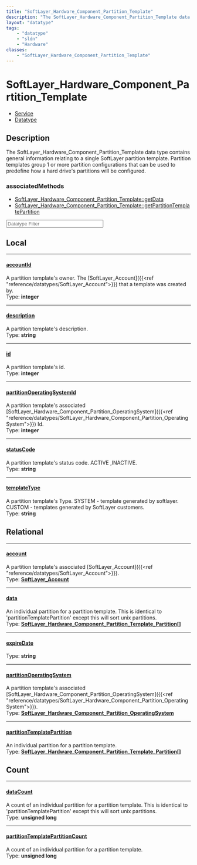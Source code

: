 ```yaml
---
title: "SoftLayer_Hardware_Component_Partition_Template"
description: "The SoftLayer_Hardware_Component_Partition_Template data type contains general information relating to a single SoftLaye... "
layout: "datatype"
tags:
    - "datatype"
    - "sldn"
    - "Hardware"
classes:
    - "SoftLayer_Hardware_Component_Partition_Template"
---
```


# SoftLayer_Hardware_Component_Partition_Template
<div id='service-datatype'>
    <ul id='sldn-reference-tabs'>
    <li id='service'> <a href='/reference/services/SoftLayer_Hardware_Component_Partition_Template' >Service</a></li>    <li id='datatype'> <a href='/reference/datatypes/SoftLayer_Hardware_Component_Partition_Template' >Datatype</a></li>
    </ul>
</div>

## Description 


The SoftLayer_Hardware_Component_Partition_Template data type contains general information relating to a single SoftLayer partition template.  Partition templates group 1 or more partition configurations that can be used to predefine how a hard drive's partitions will be configured. 


### associatedMethods

*  [SoftLayer_Hardware_Component_Partition_Template::getData](/reference/services/SoftLayer_Hardware_Component_Partition_Template/getData )
*  [SoftLayer_Hardware_Component_Partition_Template::getPartitionTemplatePartition](/reference/services/SoftLayer_Hardware_Component_Partition_Template/getPartitionTemplatePartition )





<!-- Filer BEGIN -->
<div class="view-filters">
        <div class="clearfix">
            <div class="search-input-box">
                <input placeholder="Datatype Filter" onkeyup="titleSearch(inputId='prop-input', divId='properties', elementClass='prop-row')" 
                    type="text" id="prop-input" value="" size="30" maxlength="128" class="form-text">
            </div>
        </div>
</div>
<!-- Filer END -->

<div id="properties" class="content">
<div id="localProperties" class="prop-content" >

## Local
<div class="prop-row">

-----
[accountId]: #accountid
#### [accountId]
A partition template's owner. The [SoftLayer_Account]({{<ref "reference/datatypes/SoftLayer_Account">}}) that a template was created by.  
<span class="type-label">Type: </span>**integer**  



</div>
<div class="prop-row">

-----
[description]: #description
#### [description]
A partition template's description.  
<span class="type-label">Type: </span>**string**  



</div>
<div class="prop-row">

-----
[id]: #id
#### [id]
A partition template's id.  
<span class="type-label">Type: </span>**integer**  



</div>
<div class="prop-row">

-----
[partitionOperatingSystemId]: #partitionoperatingsystemid
#### [partitionOperatingSystemId]
A partition template's associated [SoftLayer_Hardware_Component_Partition_OperatingSystem]({{<ref "reference/datatypes/SoftLayer_Hardware_Component_Partition_OperatingSystem">}}) Id.  
<span class="type-label">Type: </span>**integer**  



</div>
<div class="prop-row">

-----
[statusCode]: #statuscode
#### [statusCode]
A partition template's status code. ACTIVE ,INACTIVE.  
<span class="type-label">Type: </span>**string**  



</div>
<div class="prop-row">

-----
[templateType]: #templatetype
#### [templateType]
A partition template's Type. SYSTEM - template generated by softlayer.  CUSTOM - templates generated by SoftLayer customers.  
<span class="type-label">Type: </span>**string**  



</div>
</div>
<!-- LOCAL PROPERTY END -->

<div id="relationalProperties"  class="prop-content" >

## Relational
<div class="prop-row">

-----
[account]: #account
#### [account]
A partition template's associated [SoftLayer_Account]({{<ref "reference/datatypes/SoftLayer_Account">}}).  
<span class="type-label">Type: </span>**<a href='/reference/datatypes/SoftLayer_Account'>SoftLayer_Account </a>**  



</div>
<div class="prop-row">

-----
[data]: #data
#### [data]
An individual partition for a partition template. This is identical to 'partitionTemplatePartition' except this will sort unix partitions.  
<span class="type-label">Type: </span>**<a href='/reference/datatypes/SoftLayer_Hardware_Component_Partition_Template_Partition'>SoftLayer_Hardware_Component_Partition_Template_Partition[] </a>**  



</div>
<div class="prop-row">

-----
[expireDate]: #expiredate
#### [expireDate]
  
<span class="type-label">Type: </span>**string**  



</div>
<div class="prop-row">

-----
[partitionOperatingSystem]: #partitionoperatingsystem
#### [partitionOperatingSystem]
A partition template's associated [SoftLayer_Hardware_Component_Partition_OperatingSystem]({{<ref "reference/datatypes/SoftLayer_Hardware_Component_Partition_OperatingSystem">}}).  
<span class="type-label">Type: </span>**<a href='/reference/datatypes/SoftLayer_Hardware_Component_Partition_OperatingSystem'>SoftLayer_Hardware_Component_Partition_OperatingSystem </a>**  



</div>
<div class="prop-row">

-----
[partitionTemplatePartition]: #partitiontemplatepartition
#### [partitionTemplatePartition]
An individual partition for a partition template.  
<span class="type-label">Type: </span>**<a href='/reference/datatypes/SoftLayer_Hardware_Component_Partition_Template_Partition'>SoftLayer_Hardware_Component_Partition_Template_Partition[] </a>**  



</div>

## Count
<div class="prop-row">

-----
[dataCount]: #datacount
#### [dataCount]
A count of an individual partition for a partition template. This is identical to 'partitionTemplatePartition' except this will sort unix partitions.   
<span class="type-label">Type: </span>**unsigned long**  



</div>
<div class="prop-row">

-----
[partitionTemplatePartitionCount]: #partitiontemplatepartitioncount
#### [partitionTemplatePartitionCount]
A count of an individual partition for a partition template.   
<span class="type-label">Type: </span>**unsigned long**  



</div>
</div>



